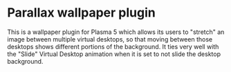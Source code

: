 # Parallax wallpaper plugin

<!-- TODO: insert some nice images/videos of the plugin's functionality -->

This is a wallpaper plugin for Plasma 5 which allows its users to "stretch" an image between multiple virtual desktops, so that moving between those desktops shows different portions of the background. It ties very well with the "Slide" Virtual Desktop animation when it is set to not slide the desktop background.

